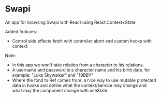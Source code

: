 # Swapi

An app for browsing Swapi with React using React.Context+State

Added features:
- Control side effects fetch with controller abort and custom hooks with context.

Note:
- In this app we won't take relation from a character to his relations.
- A username and password is a character name and his birth date. for example: "Luke Skywalker" and "19BBY"
- Where the fond to Ref comes from: a nice way to use mutable protected data in hooks and define what the 
  context/service may change and what may the component change with useState 